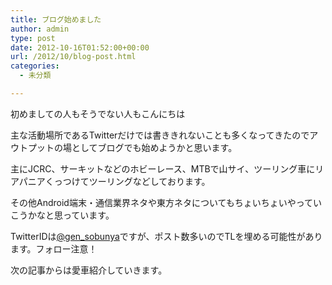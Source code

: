 ```yaml
---
title: ブログ始めました
author: admin
type: post
date: 2012-10-16T01:52:00+00:00
url: /2012/10/blog-post.html
categories:
  - 未分類

---
```

初めましての人もそうでない人もこんにちは


  主な活動場所であるTwitterだけでは書ききれないことも多くなってきたのでアウトプットの場としてブログでも始めようかと思います。

  主にJCRC、サーキットなどのホビーレース、MTBで山サイ、ツーリング車にリアパニアくっつけてツーリングなどしております。

  その他Android端末・通信業界ネタや東方ネタについてもちょいちょいやっていこうかなと思っています。

  TwitterIDは<a href="https://twitter.com/gen_sobunya" target="_blank">@gen_sobunya</a>ですが、ポスト数多いのでTLを埋める可能性があります。フォロー注意！

  次の記事からは愛車紹介していきます。


